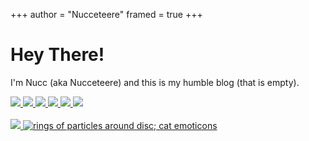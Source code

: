 +++
author = "Nucceteere"
framed = true
+++

# Hey There!

I'm Nucc (aka Nucceteere) and this is my humble blog (that is empty).

<div class="stickers">
  <div class="badges">
    <a href="https://needcoolershoes.com" alt="NeedCoolerShoes">
      <img id="button" src="img/needcoolershoes.gif" />
    </a>
    <a href="https://archlinux.org" alt="I use Arch btw">
      <img id="button" src="img/archlinux.gif" />
    </a>
    <a href="https://bitwarden.com" alt="Bitwarden">
      <img id="button" src="img/bitwarden.gif" />
    </a>
    <a href="https://firefox.com/" alt="Firefox">
      <img id="button" src="img/firefoxnow.gif" />
    </a>
    <a href="https://thunderbird.net/" alt="Thunderbird">
      <img id="button" src="img/thunderbird.gif" />
    </a>
    <a alt="Trans Rights!">
      <img id="button" src="img/trans_rights_now.png" />
    </a>
  </div>
</div>
<br>
<div class="stickers">
  <div class="badges">
    <a href="https://funtimes909.xyz/" alt="Funtimes909">
      <img src="https://funtimes909.xyz/assets/88x31/funtimes909.png" />
    </a>
    <a href="https://www.31a05b.net">
      <img src="https://www.31a05b.net/a/8831/31a05b.png" alt="rings of particles around disc; cat emoticons">
    </a>
  </div>
</div>
